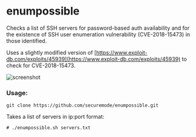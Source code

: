 # enumpossible
Checks a list of SSH servers for password-based auth availability and for the existence of SSH user enumeration  vulnerability (CVE-2018-15473) in those identified.

Uses a slightly modified version of [https://www.exploit-db.com/exploits/45939](https://www.exploit-db.com/exploits/45939) to check for CVE-2018-15473.

![screenshot](https://raw.githubusercontent.com/securemode/enumpossible/master/screenshot.png)

### Usage:
```
git clone https://github.com/securemode/enumpossible.git
```
Takes a list of servers in ip:port format:
```
# ./enumpossible.sh servers.txt
```
